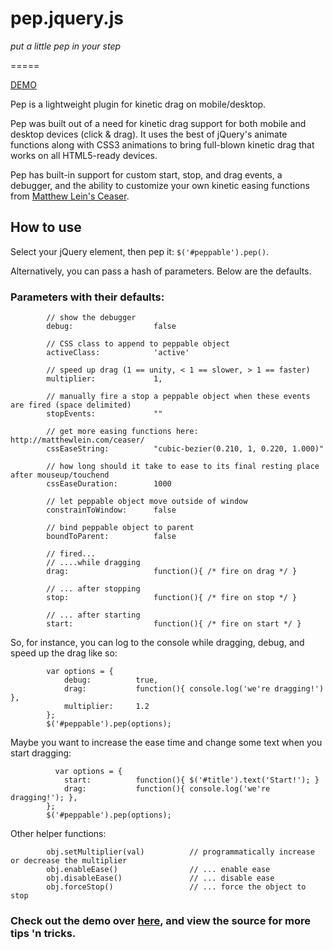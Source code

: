 # pep.jquery.js

_put a little pep in your step_

=====

[DEMO](http://pep.briangonzalez.org)

Pep is a lightweight plugin for kinetic drag on mobile/desktop.

Pep was built out of a need for kinetic drag support for both mobile and desktop devices (click & drag). It uses the best of jQuery's animate functions along with CSS3 animations to bring full-blown kinetic drag that works on all HTML5-ready devices. 

Pep has built-in support for custom start, stop, and drag events, a debugger, and the ability to customize your own kinetic easing functions from <a href='http://matthewlein.com/ceaser/'>Matthew Lein's Ceaser</a>.


## How to use

Select your jQuery element, then pep it: `$('#peppable').pep()`. 

Alternatively, you can pass a hash of parameters. Below are the defaults.

### Parameters with their defaults:
            
            // show the debugger
            debug:                  false

            // CSS class to append to peppable object
            activeClass:            'active'

            // speed up drag (1 == unity, < 1 == slower, > 1 == faster)
            multiplier:             1,

            // manually fire a stop a peppable object when these events are fired (space delimited)
            stopEvents:             ""

            // get more easing functions here: http://matthewlein.com/ceaser/
            cssEaseString:          "cubic-bezier(0.210, 1, 0.220, 1.000)"

            // how long should it take to ease to its final resting place after mouseup/touchend 
            cssEaseDuration:        1000 

            // let peppable object move outside of window                                                  
            constrainToWindow:      false

            // bind peppable object to parent
            boundToParent:          false

            // fired...
            // ....while dragging
            drag:                   function(){ /* fire on drag */ }

            // ... after stopping
            stop:                   function(){ /* fire on stop */ }

            // ... after starting
            start:                  function(){ /* fire on start */ }
            
So, for instance, you can log to the console while dragging, debug, and speed up the drag like so:
            
            var options = {
                debug:          true,
                drag:           function(){ console.log('we're dragging!') },
                multiplier:     1.2
            };
            $('#peppable').pep(options);

Maybe you want to increase the ease time and change some text when you start dragging:
            
              var options = {
                start:          function(){ $('#title').text('Start!'); }
                drag:           function(){ console.log('we're dragging!'); },
            };
            $('#peppable').pep(options);

Other helper functions:
            
            obj.setMultiplier(val)          // programmatically increase or decrease the multiplier
            obj.enableEase()                // ... enable ease
            obj.disableEase()               // ... disable ease
            obj.forceStop()                 // ... force the object to stop

### Check out the demo over [here](http://pep.briangonzalez.org), and view the source for more tips 'n tricks.